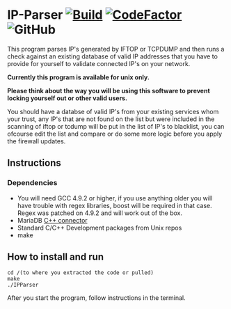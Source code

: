 



# IP-Parser  [![Build](https://github.com/kristiandz/IP-Parser/actions/workflows/c-cpp.yml/badge.svg)](https://github.com/kristiandz/IP-Parser/actions) [![CodeFactor](https://www.codefactor.io/repository/github/kristiandz/ip-parser/badge)](https://www.codefactor.io/repository/github/kristiandz/ip-parser) ![GitHub](https://img.shields.io/github/license/kristiandz/IP-Parser)

This program parses IP's generated by IFTOP or TCPDUMP and then runs a check against an existing database of valid IP addresses that you have to provide for yourself to validate connected IP's on your network.

**Currently this program is available for unix only.**

**Please think about the way you will be using this software to prevent locking yourself out or other valid users.**

You should have a databse of valid IP's from your existing services whom your trust, any IP's that are not found on the list but were included in the scanning of iftop or tcdump will be put in the list of IP's to blacklist, you can ofcourse edit the list and compare or do some more logic before you apply the firewall updates.

## Instructions

### Dependencies

- You will need GCC 4.9.2 or higher, if you use anything older you will have trouble with regex libraries, boost will be required in that case. Regex was patched on 4.9.2 and will work out of the box.
- MariaDB [C++ connector](https://mariadb.com/docs/clients/mariadb-connectors/connector-cpp/)
- Standard C/C++ Development packages from Unix repos
- make

## How to install and run

```
cd /(to where you extracted the code or pulled)
make
./IPParser
```
After you start the program, follow instructions in the terminal.
